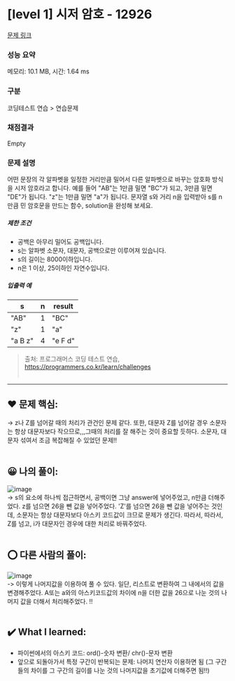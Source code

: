 # [level 1] 시저 암호 - 12926 

[문제 링크](https://school.programmers.co.kr/learn/courses/30/lessons/12926) 

### 성능 요약

메모리: 10.1 MB, 시간: 1.64 ms

### 구분

코딩테스트 연습 > 연습문제

### 채점결과

Empty

### 문제 설명

<p>어떤 문장의 각 알파벳을 일정한 거리만큼 밀어서 다른 알파벳으로 바꾸는 암호화 방식을 시저 암호라고 합니다.  예를 들어 "AB"는 1만큼 밀면 "BC"가 되고, 3만큼 밀면 "DE"가 됩니다. "z"는 1만큼 밀면 "a"가 됩니다. 문자열 s와 거리 n을 입력받아 s를 n만큼 민 암호문을 만드는 함수, solution을 완성해 보세요.</p>

<h5>제한 조건</h5>

<ul>
<li>공백은 아무리 밀어도 공백입니다.</li>
<li>s는 알파벳 소문자, 대문자, 공백으로만 이루어져 있습니다.</li>
<li>s의 길이는 8000이하입니다.</li>
<li>n은 1 이상, 25이하인 자연수입니다.</li>
</ul>

<h5>입출력 예</h5>
<table class="table">
        <thead><tr>
<th>s</th>
<th>n</th>
<th>result</th>
</tr>
</thead>
        <tbody><tr>
<td>"AB"</td>
<td>1</td>
<td>"BC"</td>
</tr>
<tr>
<td>"z"</td>
<td>1</td>
<td>"a"</td>
</tr>
<tr>
<td>"a B z"</td>
<td>4</td>
<td>"e F d"</td>
</tr>
</tbody>
      </table>

> 출처: 프로그래머스 코딩 테스트 연습, https://programmers.co.kr/learn/challenges   <br><br>

<hr>

## ❤️ 문제 핵심: <br>
-> z나 Z를 넘어갈 때의 처리가 관건인 문제 같다. 또한, 대문자 Z를 넘어갈 경우 소문자는 항상 대문자보다 작으므로,,,그때의 처리를 잘 해주는 것이 중요할 듯하다. 소문자, 대문자 섞여서 조금 복잡해질 수 있었던 문제!!<br><br>

## 😀 나의 풀이: <br>
![image](https://github.com/An-jisu/Algorithm/assets/70849122/09e4ef10-4a40-49af-95c3-53079c416e6a) <br>
-> s의 요소에 하나씩 접근하면서, 공백이면 그냥 answer에 넣어주었고, n만큼 더해주었다. z를 넘으면 26을 뺀 값을 넣어주었다. 'Z'를 넘으면 26을 뺀 값을 넣어주는 것인데, 소문자는 항상 대문자보다 아스키 코드값이 크므로 문제가 생긴다. 따라서, 따라서, Z를 넘고, i가 대문자인 경우에 대한 처리로 바꿔주었다. <br><br> 

## ⭕ 다른 사람의 풀이: <br>
![image](https://github.com/An-jisu/Algorithm/assets/70849122/bca2b895-1ffe-460e-9aa2-bc67c2eb02bf) <br>
-> 이렇게 나머지값을 이용하여 풀 수 있다. 일단, 리스트로 변환하여 그 내에서의 값을 변경해주었다. A또는 a와의 아스키코드값의 차이에 n을 더한 값을 26으로 나눈 것의 나머지 값을 더해서 처리해주었다. !!<br><br>

## ✔️ What I learned: <br>
- 파이썬에서의 아스키 코드: ord()-숫자 변환/ chr()-문자 변환 <br>
- 앞으로 되돌아가서 특정 구간이 반복되는 문제: 나머지 연산자 이용하면 됨 (그 구간들의 차이를 그 구간의 길이를 나눈 것의 나머지값을 초기값에 더해주면 됨!!)

